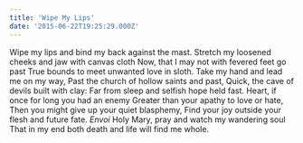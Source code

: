 ```yaml
---
title: 'Wipe My Lips'
date: '2015-06-22T19:25:29.000Z'
---
```


Wipe my lips and bind my back against the mast. Stretch my loosened cheeks and jaw with canvas cloth Now, that I may not with fevered feet go past True bounds to meet unwanted love in sloth. Take my hand and lead me on my way, Past the church of hollow saints and past, Quick, the cave of devils built with clay: Far from sleep and selfish hope held fast. Heart, if once for long you had an enemy Greater than your apathy to love or hate, Then you might give up your quiet blasphemy, Find your joy outside your flesh and future fate. _Envoi_ Holy Mary, pray and watch my wandering soul That in my end both death and life will find me whole.
